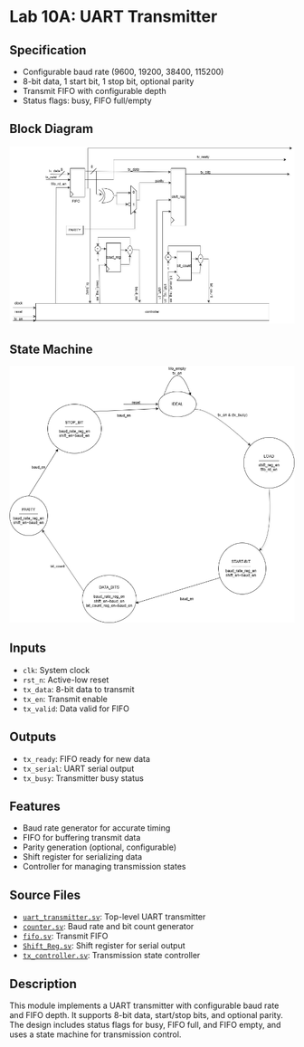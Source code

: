 # Lab 10A: UART Transmitter

## Specification
- Configurable baud rate (9600, 19200, 38400, 115200)
- 8-bit data, 1 start bit, 1 stop bit, optional parity
- Transmit FIFO with configurable depth
- Status flags: busy, FIFO full/empty

## Block Diagram
![Block Diagram](/Muhammad_Boota/lab8/task_1/doc/UART_Tx-data_path.png)

## State Machine
![State Machine](/Muhammad_Boota/lab8/task_1/doc/UART_Tx-controller.png)

## Inputs
- `clk`: System clock
- `rst_n`: Active-low reset
- `tx_data`: 8-bit data to transmit
- `tx_en`: Transmit enable
- `tx_valid`: Data valid for FIFO

## Outputs
- `tx_ready`: FIFO ready for new data
- `tx_serial`: UART serial output
- `tx_busy`: Transmitter busy status

## Features
- Baud rate generator for accurate timing
- FIFO for buffering transmit data
- Parity generation (optional, configurable)
- Shift register for serializing data
- Controller for managing transmission states

## Source Files
- [`uart_transmitter.sv`](src/uart_transmitter.sv): Top-level UART transmitter
- [`counter.sv`](src/counter.sv): Baud rate and bit count generator
- [`fifo.sv`](src/fifo.sv): Transmit FIFO
- [`Shift_Reg.sv`](src/Shift_Reg.sv): Shift register for serial output
- [`tx_controller.sv`](src/tx_controller.sv): Transmission state controller

## Description
This module implements a UART transmitter with configurable baud rate and FIFO depth. It supports 8-bit data, start/stop bits, and optional parity. The design includes status flags for busy, FIFO full, and FIFO empty, and uses a state machine for transmission control.
